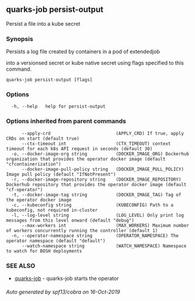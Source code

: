 ## quarks-job persist-output

Persist a file into a kube secret

### Synopsis

Persists a log file created by containers in a pod of extendedjob
	
into a versionsed secret or kube native secret using flags specified to this command.


```
quarks-job persist-output [flags]
```

### Options

```
  -h, --help   help for persist-output
```

### Options inherited from parent commands

```
      --apply-crd                         (APPLY_CRD) If true, apply CRDs on start (default true)
      --ctx-timeout int                   (CTX_TIMEOUT) context timeout for each k8s API request in seconds (default 30)
  -o, --docker-image-org string           (DOCKER_IMAGE_ORG) Dockerhub organization that provides the operator docker image (default "cfcontainerization")
      --docker-image-pull-policy string   (DOCKER_IMAGE_PULL_POLICY) Image pull policy (default "IfNotPresent")
  -r, --docker-image-repository string    (DOCKER_IMAGE_REPOSITORY) Dockerhub repository that provides the operator docker image (default "cf-operator")
  -t, --docker-image-tag string           (DOCKER_IMAGE_TAG) Tag of the operator docker image
  -c, --kubeconfig string                 (KUBECONFIG) Path to a kubeconfig, not required in-cluster
  -l, --log-level string                  (LOG_LEVEL) Only print log messages from this level onward (default "debug")
      --max-workers int                   (MAX_WORKERS) Maximum number of workers concurrently running the controller (default 1)
  -n, --operator-namespace string         (OPERATOR_NAMESPACE) The operator namespace (default "default")
      --watch-namespace string            (WATCH_NAMESPACE) Namespace to watch for BOSH deployments
```

### SEE ALSO

* [quarks-job](quarks-job.md)	 - quarks-job starts the operator

###### Auto generated by spf13/cobra on 16-Oct-2019
